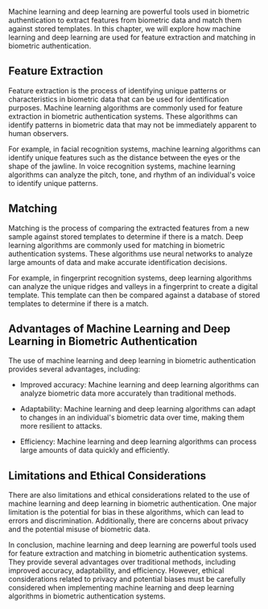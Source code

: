 
Machine learning and deep learning are powerful tools used in biometric authentication to extract features from biometric data and match them against stored templates. In this chapter, we will explore how machine learning and deep learning are used for feature extraction and matching in biometric authentication.

Feature Extraction
------------------

Feature extraction is the process of identifying unique patterns or characteristics in biometric data that can be used for identification purposes. Machine learning algorithms are commonly used for feature extraction in biometric authentication systems. These algorithms can identify patterns in biometric data that may not be immediately apparent to human observers.

For example, in facial recognition systems, machine learning algorithms can identify unique features such as the distance between the eyes or the shape of the jawline. In voice recognition systems, machine learning algorithms can analyze the pitch, tone, and rhythm of an individual's voice to identify unique patterns.

Matching
--------

Matching is the process of comparing the extracted features from a new sample against stored templates to determine if there is a match. Deep learning algorithms are commonly used for matching in biometric authentication systems. These algorithms use neural networks to analyze large amounts of data and make accurate identification decisions.

For example, in fingerprint recognition systems, deep learning algorithms can analyze the unique ridges and valleys in a fingerprint to create a digital template. This template can then be compared against a database of stored templates to determine if there is a match.

Advantages of Machine Learning and Deep Learning in Biometric Authentication
----------------------------------------------------------------------------

The use of machine learning and deep learning in biometric authentication provides several advantages, including:

* Improved accuracy: Machine learning and deep learning algorithms can analyze biometric data more accurately than traditional methods.

* Adaptability: Machine learning and deep learning algorithms can adapt to changes in an individual's biometric data over time, making them more resilient to attacks.

* Efficiency: Machine learning and deep learning algorithms can process large amounts of data quickly and efficiently.

Limitations and Ethical Considerations
--------------------------------------

There are also limitations and ethical considerations related to the use of machine learning and deep learning in biometric authentication. One major limitation is the potential for bias in these algorithms, which can lead to errors and discrimination. Additionally, there are concerns about privacy and the potential misuse of biometric data.

In conclusion, machine learning and deep learning are powerful tools used for feature extraction and matching in biometric authentication systems. They provide several advantages over traditional methods, including improved accuracy, adaptability, and efficiency. However, ethical considerations related to privacy and potential biases must be carefully considered when implementing machine learning and deep learning algorithms in biometric authentication systems.
